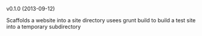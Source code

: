 v0.1.0 (2013-09-12)

Scaffolds a website into a site directory
usees grunt build to build a test site into a temporary subdirectory
